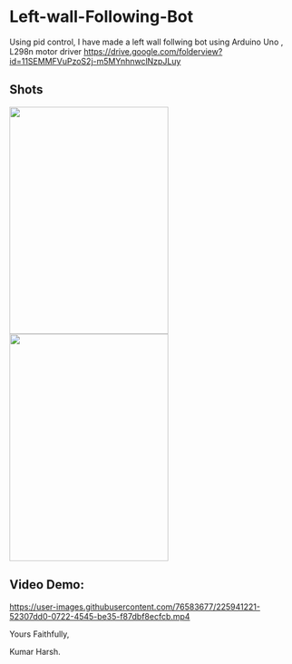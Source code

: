 # Left-wall-Following-Bot
Using pid control, I have made a left wall follwing bot using Arduino Uno , L298n motor driver
https://drive.google.com/folderview?id=11SEMMFVuPzoS2j-m5MYnhnwclNzpJLuy

## Shots

<img src="https://user-images.githubusercontent.com/76583677/225940066-661614ba-a07b-49f9-b0dc-566d90ae966c.jpg" width="280" height="400"><img src="https://user-images.githubusercontent.com/76583677/225940383-0b405003-1e81-4d78-9203-3ab127a24c08.jpg" width="280" height="400">

## Video Demo:

https://user-images.githubusercontent.com/76583677/225941221-52307dd0-0722-4545-be35-f87dbf8ecfcb.mp4



Yours Faithfully,

Kumar Harsh.




